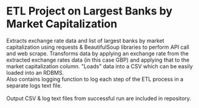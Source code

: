 # ETL Project on Largest Banks by Market Capitalization
Extracts exchange rate data and list of largest banks by market capitalization using requests & BeautifulSoup libraries to perform API call and web scrape. Transforms data by applying an exchange rate from the extracted exchange rates data (in this case GBP) and applying that to the market capitalization column. "Loads" data into a CSV which can be easily loaded into an RDBMS. 
<br /> Also contains logging function to log each step of the ETL process in a separate logs text file.
<br /> <br />
Output CSV & log text files from successful run are included in repository.
